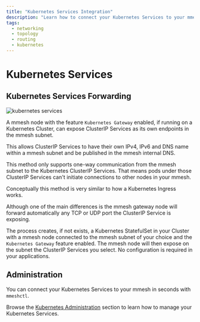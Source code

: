 ```yaml
---
title: "Kubernetes Services Integration"
description: "Learn how to connect your Kubernetes Services to your mmesh virtual private topology without adding a single line of code or configuration."
tags:
  - networking
  - topology
  - routing
  - kubernetes
---
```


# Kubernetes Services

## Kubernetes Services Forwarding

![kubernetes services](../assets/images/mmesh-k8s-svc.png)

A mmesh node with the feature `Kubernetes Gateway` enabled, if running on a Kubernetes Cluster, can expose ClusterIP Services as its own endpoints in the mmesh subnet.

This allows ClusterIP Services to have their own IPv4, IPv6 and DNS name within a mmesh subnet and be published in the mmesh internal DNS.

This method only supports one-way communication from the mmesh subnet to the Kubernetes ClusterIP Services. That means pods under those ClusterIP Services can't initiate connections to other nodes in your mmesh.

Conceptually this method is very similar to how a Kubernetes Ingress works.

Although one of the main differences is the mmesh gateway node will forward automatically any TCP or UDP port the ClusterIP Service is exposing.

The process creates, if not exists, a Kubernetes StatefulSet in your Cluster with a mmesh node connected to the mmesh subnet of your choice and the `Kubernetes Gateway` feature enabled. The mmesh node will then expose on the subnet the ClusterIP Services you select. No configuration is required in your applications.

## Administration

You can connect your Kubernetes Services to your mmesh in seconds with `mmeshctl`.

Browse the [Kubernetes Administration](/docs/platform/administration/kubernetes/) section
to learn how to manage your Kubernetes Services.

